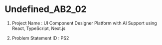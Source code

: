 # Undefined_AB2_02

1. Project Name : UI Component Designer Platform with AI Support using React, TypeScript, Next.js 

2. Problem Statement ID : PS2
